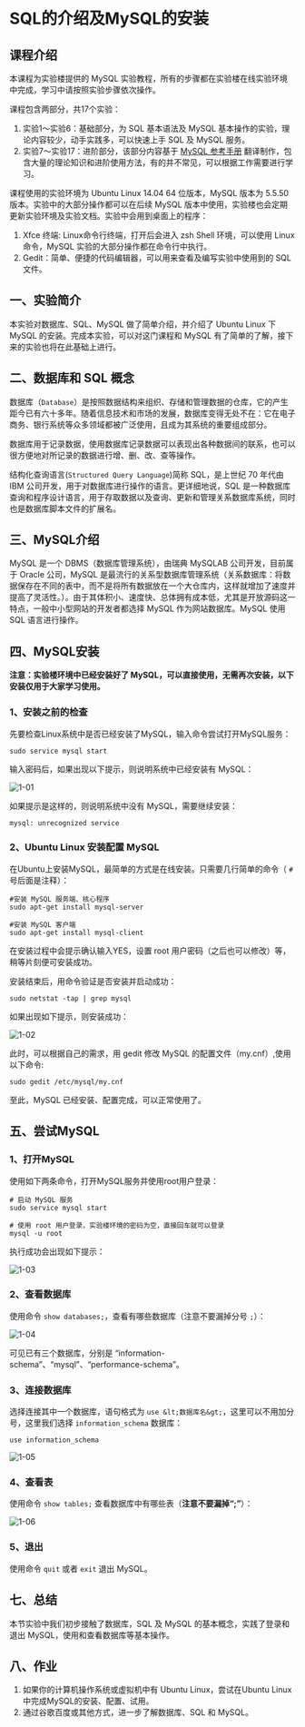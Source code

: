 # SQL的介绍及MySQL的安装

## 课程介绍

本课程为实验楼提供的 MySQL 实验教程，所有的步骤都在实验楼在线实验环境中完成，学习中请按照实验步骤依次操作。

课程包含两部分，共17个实验：

1. 实验1～实验6：基础部分，为 SQL 基本语法及 MySQL 基本操作的实验，理论内容较少，动手实践多，可以快速上手 SQL 及 MySQL 服务。
2. 实验7～实验17：进阶部分，该部分内容基于 [MySQL 参考手册](http://dev.mysql.com/doc/refman/5.5/en/) 翻译制作，包含大量的理论知识和进阶使用方法，有的并不常见，可以根据工作需要进行学习。

课程使用的实验环境为 Ubuntu Linux 14.04 64 位版本，MySQL 版本为 5.5.50 版本。实验中的大部分操作都可以在后续 MySQL 版本中使用，实验楼也会定期更新实验环境及实验文档。实验中会用到桌面上的程序：

1. Xfce 终端: Linux命令行终端，打开后会进入 zsh Shell 环境，可以使用 Linux 命令，MySQL 实验的大部分操作都在命令行中执行。
2. Gedit：简单、便捷的代码编辑器，可以用来查看及编写实验中使用到的 SQL 文件。

## 一、实验简介

本实验对数据库、SQL、MySQL 做了简单介绍，并介绍了 Ubuntu Linux 下 MySQL 的安装。完成本实验，可以对这门课程和 MySQL 有了简单的了解，接下来的实验也将在此基础上进行。

## 二、数据库和 SQL 概念

数据库（`Database`）是按照数据结构来组织、存储和管理数据的仓库，它的产生距今已有六十多年。随着信息技术和市场的发展，数据库变得无处不在：它在电子商务、银行系统等众多领域都被广泛使用，且成为其系统的重要组成部分。

数据库用于记录数据，使用数据库记录数据可以表现出各种数据间的联系，也可以很方便地对所记录的数据进行增、删、改、查等操作。

结构化查询语言(`Structured Query Language`)简称 SQL，是上世纪 70 年代由 IBM 公司开发，用于对数据库进行操作的语言。更详细地说，SQL 是一种数据库查询和程序设计语言，用于存取数据以及查询、更新和管理关系数据库系统，同时也是数据库脚本文件的扩展名。

## 三、MySQL介绍

MySQL 是一个 DBMS（数据库管理系统），由瑞典 MySQLAB 公司开发，目前属于 Oracle 公司，MySQL 是最流行的关系型数据库管理系统（关系数据库：将数据保存在不同的表中，而不是将所有数据放在一个大仓库内，这样就增加了速度并提高了灵活性。）。由于其体积小、速度快、总体拥有成本低，尤其是开放源码这一特点，一般中小型网站的开发者都选择 MySQL 作为网站数据库。MySQL 使用 SQL 语言进行操作。

## 四、MySQL安装

**注意：实验楼环境中已经安装好了 MySQL，可以直接使用，无需再次安装，以下安装仅用于大家学习使用。**

### 1、安装之前的检查

先要检查Linux系统中是否已经安装了MySQL，输入命令尝试打开MySQL服务：

```
sudo service mysql start
```

输入密码后，如果出现以下提示，则说明系统中已经安装有 MySQL：

![1-01](https://dn-anything-about-doc.qbox.me/MySQL/sql-01-01-.png/logoblackfont)

如果提示是这样的，则说明系统中没有 MySQL，需要继续安装：

```
mysql: unrecognized service
```

### 2、Ubuntu Linux 安装配置 MySQL

在Ubuntu上安装MySQL，最简单的方式是在线安装。只需要几行简单的命令（ `#` 号后面是注释）：

```
#安装 MySQL 服务端、核心程序
sudo apt-get install mysql-server

#安装 MySQL 客户端
sudo apt-get install mysql-client          
```

在安装过程中会提示确认输入YES，设置 root 用户密码（之后也可以修改）等，稍等片刻便可安装成功。

安装结束后，用命令验证是否安装并启动成功：

```
sudo netstat -tap | grep mysql 
```

如果出现如下提示，则安装成功：

![1-02](https://dn-anything-about-doc.qbox.me/MySQL/sql-01-02.png/logoblackfont)

此时，可以根据自己的需求，用 gedit 修改 MySQL 的配置文件（my.cnf）,使用以下命令:

```
sudo gedit /etc/mysql/my.cnf 
```

至此，MySQL 已经安装、配置完成，可以正常使用了。

## 五、尝试MySQL

### 1、打开MySQL

使用如下两条命令，打开MySQL服务并使用root用户登录：

```
# 启动 MySQL 服务
sudo service mysql start             

# 使用 root 用户登录，实验楼环境的密码为空，直接回车就可以登录
mysql -u root
```

执行成功会出现如下提示：

![1-03](https://dn-anything-about-doc.qbox.me/MySQL/sql-01-03-.png/logoblackfont)

### 2、查看数据库

使用命令 `show databases;`，查看有哪些数据库（注意不要漏掉分号 `;`）：

![1-04](https://dn-anything-about-doc.qbox.me/MySQL/sql-01-04.png/logoblackfont)

可见已有三个数据库，分别是 “information-schema”、“mysql”、“performance-schema”。

### 3、连接数据库

选择连接其中一个数据库，语句格式为 `use &lt;数据库名&gt;`，这里可以不用加分号，这里我们选择 `information_schema` 数据库：

```
use information_schema
```

![1-05](https://dn-anything-about-doc.qbox.me/MySQL/sql-01-05.png/logoblackfont)

### 4、查看表

使用命令 `show tables;` 查看数据库中有哪些表（**注意不要漏掉“;”**）：

![1-06](https://dn-anything-about-doc.qbox.me/MySQL/sql-01-06.png/logoblackfont)

### 5、退出

使用命令 `quit` 或者 `exit` 退出 MySQL。

## 七、总结

本节实验中我们初步接触了数据库，SQL 及 MySQL 的基本概念，实践了登录和退出 MySQL，使用和查看数据库等基本操作。

## 八、作业

1. 如果你的计算机操作系统或虚拟机中有 Ubuntu Linux，尝试在Ubuntu Linux 中完成MySQL的安装、配置、试用。
2. 通过谷歌百度或其他方式，进一步了解数据库、SQL 和 MySQL。
